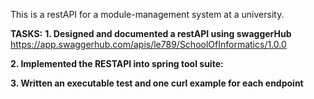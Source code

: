 This is a restAPI for a module-management system at a university. 

**TASKS:**
**1. Designed and documented a restAPI using swaggerHub**
https://app.swaggerhub.com/apis/le789/SchoolOfInformatics/1.0.0

**2. Implemented the RESTAPI into spring tool suite:**

**3. Written an executable test and one curl example for each endpoint**

